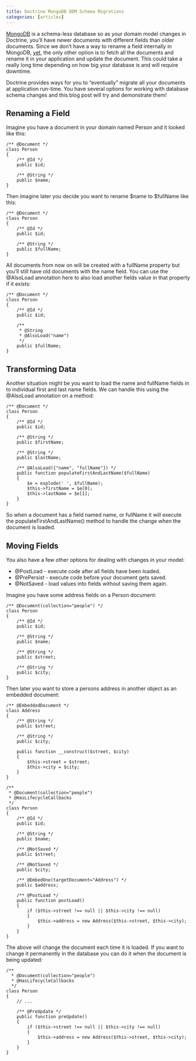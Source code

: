 ```yaml
---
title: Doctrine MongoDB ODM Schema Migrations
categories: [articles]
---
```

<p><a href="http://www.mongodb.org" target="_blank">MongoDB</a> is a schema-less database so as your domain model changes in Doctrine, you&rsquo;ll have newer documents with different fields than older documents. Since we don&rsquo;t have a way to rename a field internally in MongoDB, <a href="http://jira.mongodb.org/browse/SERVER-394" target="_blank">yet</a>, the only other option is to fetch all the documents and rename it in your application and update the document. This could take a really long time depending on how big your database is and will require downtime.</p>

<p>Doctrine provides ways for you to &ldquo;eventually&rdquo; migrate all your documents at application run-time. You have several options for working with database schema changes and this blog post will try and demonstrate them!</p>

<h2>Renaming a Field</h2>

<p>Imagine you have a document in your domain named Person and it looked like this:</p>

<pre><code>/** @Document */
class Person
{
    /** @Id */
    public $id;

    /** @String */
    public $name;
}
</code></pre>

<p>Then imagine later you decide you want to rename $name to $fullName like this:</p>

<pre><code>/** @Document */
class Person
{
    /** @Id */
    public $id;

    /** @String */
    public $fullName;
}
</code></pre>

<p>All documents from now on will be created with a fullName property but you&rsquo;ll still have old documents with the name field. You can use the @AlsoLoad annotation here to also load another fields value in that property if it exists:</p>

<pre><code>/** @Document */
class Person
{
    /** @Id */
    public $id;

    /**
     * @String
     * @AlsoLoad("name")
     */
    public $fullName;
}
</code></pre>

<h2>Transforming Data</h2>

<p>Another situation might be you want to load the name and fullName fields in to individual first and last name fields. We can handle this using the @AlsoLoad annotation on a method:</p>

<pre><code>/** @Document */
class Person
{
    /** @Id */
    public $id;

    /** @String */
    public $firstName;

    /** @String */
    public $lastName;

    /** @AlsoLoad({"name", "fullName"}) */
    public function populateFirstAndLastName($fullName)
    {
        $e = explode(' ', $fullName);
        $this-&gt;firstName = $e[0];
        $this-&gt;lastName = $e[1];
    }
}
</code></pre>

<p>So when a document has a field named name, or fullName it will execute the populateFirstAndLastName() method to handle the change when the document is loaded.</p>

<h2>Moving Fields</h2>

<p>You also have a few other options for dealing with changes in your model:</p>

<ul><li>@PostLoad - execute code after all fields have been loaded.</li>
<li>@PrePersist - execute code before your document gets saved.</li>
<li>@NotSaved - load values into fields without saving them again.</li>
</ul><p>Imagine you have some address fields on a Person document:</p>

<pre><code>/** @Document(collection="people") */
class Person
{
    /** @Id */
    public $id;

    /** @String */
    public $name;

    /** @String */
    public $street;

    /** @String */
    public $city;
}
</code></pre>

<p>Then later you want to store a persons address in another object as an embedded document:</p>

<pre><code>/** @EmbeddedDocument */
class Address
{
    /** @String */
    public $street;

    /** @String */
    public $city;

    public function __construct($street, $city)
    {
        $this-&gt;street = $street;
        $this-&gt;city = $city;
    }
}

/**
 * @Document(collection="people")
 * @HasLifecycleCallbacks
 */
class Person
{
    /** @Id */
    public $id;

    /** @String */
    public $name;

    /** @NotSaved */
    public $street;

    /** @NotSaved */
    public $city;

    /** @EmbedOne(targetDocument="Address") */
    public $address;

    /** @PostLoad */
    public function postLoad()
    {
        if ($this-&gt;street !== null || $this-&gt;city !== null)
        {
            $this-&gt;address = new Address($this-&gt;street, $this-&gt;city);
        }
    }
}
</code></pre>

<p>The above will change the document each time it is loaded. If you want to change it permanently in the database you can do it when the document is being updated:</p>

<pre><code>/**
  * @Document(collection="people")
  * @HasLifecycleCallbacks
  */
class Person
{
    // ...

    /** @PreUpdate */
    public function preUpdate()
    {
        if ($this-&gt;street !== null || $this-&gt;city !== null)
        {
            $this-&gt;address = new Address($this-&gt;street, $this-&gt;city);
        }
    }
}
</code></pre>
